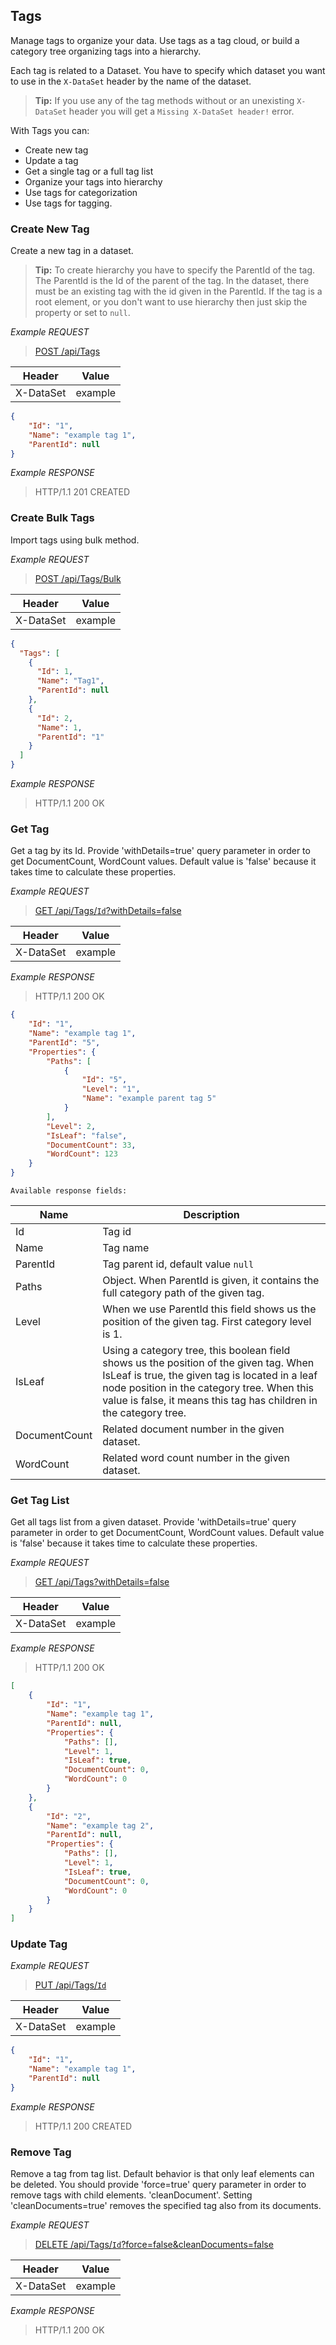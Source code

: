 ## Tags

Manage tags to organize your data. Use tags as a tag cloud, or build a category tree organizing tags into a hierarchy.

Each tag is related to a Dataset. You have to specify which dataset you want to use in the `X-DataSet` header by the name of the dataset.

> **Tip:** If you use any of the tag methods without or an unexisting `X-DataSet` header you will get a `Missing X-DataSet header!` error.

With Tags you can:

* Create new tag
* Update a tag
* Get a single tag or a full tag list
* Organize your tags into hierarchy
* Use tags for categorization
* Use tags for tagging.

### Create New Tag

Create a new tag in a dataset.

>**Tip:** To create hierarchy you have to specify the ParentId of the tag. The ParentId is the Id of the parent of the tag. In the dataset, there must be an existing tag with the id given in the ParentId. If the tag is a root element, or you don't want to use hierarchy then just skip the property or set to `null`.

*Example REQUEST*

> [POST /api/Tags](swagger#operation--api-Tags-post)

Header   |Value
---------|---
X-DataSet|example

```json
{
    "Id": "1",
    "Name": "example tag 1",
    "ParentId": null
}
```

*Example RESPONSE*

> HTTP/1.1 201 CREATED

### Create Bulk Tags

Import tags using bulk method.

*Example REQUEST*

> [POST /api/Tags/Bulk](swagger#operation--api-Tags-Bulk-post)

Header  |   Value
--- |   ---
X-DataSet   |   example

```json
{
  "Tags": [
    {
      "Id": 1,
      "Name": "Tag1",
      "ParentId": null
    },
    {
      "Id": 2,
      "Name": 1,
      "ParentId": "1"
    }
  ]
}
```

*Example RESPONSE*

> HTTP/1.1 200 OK

### Get Tag

Get a tag by its Id. Provide 'withDetails=true' query parameter in order to get DocumentCount, WordCount values. Default value is 'false' because it takes time to calculate these properties.

*Example REQUEST*

> [GET /api/Tags/`Id`?withDetails=false](swagger#operation--api-Tags-get)

Header   |Value
---------|---
X-DataSet|example
    
*Example RESPONSE*

> HTTP/1.1 200 OK

```json
{
    "Id": "1",
    "Name": "example tag 1",
    "ParentId": "5",
    "Properties": {
        "Paths": [
            {
                "Id": "5",
                "Level": "1",
                "Name": "example parent tag 5"
            }
        ],
        "Level": 2,
        "IsLeaf": "false",
        "DocumentCount": 33,
        "WordCount": 123
    }
}
```

`Available response fields:`

Name    |   Description
--- |   ---
Id  |   Tag id
Name    |   Tag name
ParentId    |   Tag parent id, default value `null`
Paths    |   Object. When ParentId is given, it contains the full category path of the given tag.
Level   |   When we use ParentId this field shows us the position of the given tag. First category level is 1.
IsLeaf  |   Using a category tree, this boolean field shows us the position of the given tag. When IsLeaf is true, the given tag is located in a leaf node position in the category tree. When this value is false, it means this tag has children in the category tree.
DocumentCount   |   Related document number in the given dataset.
WordCount   |   Related word count number in the given dataset.

### Get Tag List

Get all tags list from a given dataset. Provide 'withDetails=true' query parameter in order to get DocumentCount, WordCount values. Default value is 'false' because it takes time to calculate these properties.

*Example REQUEST*

> [GET /api/Tags?withDetails=false](swagger#operation--api-Tags-get)

Header   |Value
---------|---
X-DataSet|example

*Example RESPONSE*

> HTTP/1.1 200 OK

```json
[
    {
        "Id": "1",
        "Name": "example tag 1",
        "ParentId": null,
        "Properties": {
            "Paths": [],
            "Level": 1,
            "IsLeaf": true,
            "DocumentCount": 0,
            "WordCount": 0
        }
    },
    {
        "Id": "2",
        "Name": "example tag 2",
        "ParentId": null,
        "Properties": {
            "Paths": [],
            "Level": 1,
            "IsLeaf": true,
            "DocumentCount": 0,
            "WordCount": 0
        }
    }
]
```

### Update Tag

*Example REQUEST*

> [PUT /api/Tags/`Id`](swagger#operation--api-Tags-put)

Header   |Value
---------|---
X-DataSet|example

```json
{
    "Id": "1",
    "Name": "example tag 1",
    "ParentId": null
}
```

*Example RESPONSE*
> HTTP/1.1 200 CREATED

### Remove Tag

Remove a tag from tag list. Default behavior is that only leaf elements can be deleted. You should provide 'force=true' query parameter in order to remove tags with child elements. 'cleanDocument'. Setting 'cleanDocuments=true' removes the specified tag also from its documents.

*Example REQUEST*

> [DELETE /api/Tags/`Id`?force=false&cleanDocuments=false](swagger#operation--api-Tags-delete)

Header   |Value
---------|---
X-DataSet|example

*Example RESPONSE*
> HTTP/1.1 200 OK